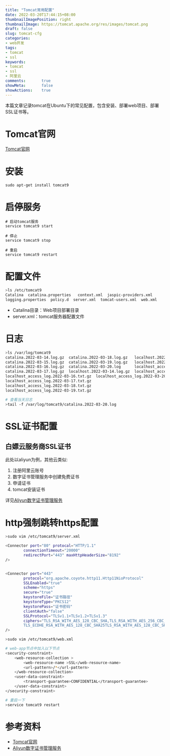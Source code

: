 ```yaml
---
title: "Tomcat常用配置"
date: 2022-03-20T17:44:15+08:00
thumbnailImagePosition: right
thumbnailImage: https://tomcat.apache.org/res/images/tomcat.png
draft: false
slug: tomcat-cfg
categories:
- web开发
tags:
- tomcat
- ssl
keywords:
- tomcat
- ssl
- 阿里云
comments:       true
showMeta:       false
showActions:    true
---
```


本篇文章记录tomcat在Ubuntu下的常见配置，包含安装、部署web项目、部署SSL证书等。

<!--more-->

# Tomcat官网

[Tomcat官网](https://tomcat.apache.org/)

# 安装

```shell
sudo apt-get install tomcat9
```

# 启停服务

```shell
# 启动tomcat服务
service tomcat9 start

# 停止
service tomcat9 stop

# 重启
service tomcat9 restart
```

# 配置文件

```bash
>ls /etc/tomcat9
Catalina  catalina.properties   context.xml  jaspic-providers.xml  
logging.properties  policy.d  server.xml  tomcat-users.xml  web.xml
```
- Catalina目录：Web项目部署目录  
- server.xml：tomcat服务器配置文件

# 日志

```bash
>ls /var/log/tomcat9
catalina.2022-03-14.log.gz  catalina.2022-03-18.log.gz   localhost.2022-03-19.log.gz             
catalina.2022-03-15.log.gz  catalina.2022-03-19.log.gz   localhost.2022-03-20.log                
catalina.2022-03-16.log.gz  catalina.2022-03-20.log      localhost_access_log.2022-03-14.txt.gz  
catalina.2022-03-17.log.gz  localhost.2022-03-14.log.gz  localhost_access_log.2022-03-15.txt.gz 
localhost_access_log.2022-03-16.txt.gz  localhost_access_log.2022-03-20.txt
localhost_access_log.2022-03-17.txt.gz
localhost_access_log.2022-03-18.txt.gz
localhost_access_log.2022-03-19.txt.gz 

# 查看当天日志
>tail -f /var/log/tomcat9/catalina.2022-03-20.log
```

# SSL证书配置
## 白嫖云服务商SSL证书
此处以aliyun为例，其他云类似:
1. 注册阿里云账号
2. 数字证书管理服务中创建免费证书
3. 申请证书
4. tomcat安装证书

详见[Aliyun数字证书管理服务](https://help.aliyun.com/document_detail/188316.htm?spm=5176.b657008.help.dexternal.c124799dFTBL6t)

# http强制跳转https配置

```bash
>sudo vim /etc/tomcat9/server.xml

<Connector port="80" protocal="HTTP/1.1"
        connectionTimeout="20000" 
        redirectPort="443" maxHttpHeaderSize="8192"
/>


<Connector port="443" 
        protocol="org.apache.coyote.http11.Http11NioProtocol"
        SSLEnabled="true"
        scheme="https"
        secure="true"
        keystoreFile="证书路径"
        keystoreType="PKCS12"
        keystorePass="证书密码"
        clientAuth="false"
        SSLProtocol="TLSv1.1+TLSv1.2+TLSv1.3"
        ciphers="TLS_RSA_WITH_AES_128_CBC_SHA,TLS_RSA_WITH_AES_256_CBC_SHA,TLS_ECDHE_RSA_WITH_AES_128_CBC_SHA,
        TLS_ECDHE_RSA_WITH_AES_128_CBC_SHA25TLS_RSA_WITH_AES_128_CBC_SHA256,TLS_RSA_WITH_AES_256_CBC_SHA256"
/>

>sudo vim /etc/tomcat9/web.xml

# web-app节点中加入以下节点
<security-constraint>
    <web-resource-collection >
        <web-resource-name >SSL</web-resource-name>
        <url-pattern>/*</url-pattern>
    </web-resource-collection>
    <user-data-constraint>
        <transport-guarantee>CONFIDENTIAL</transport-guarantee>
    </user-data-constraint>
</security-constraint>

# 重启一下
>service tomcat9 restart
```
# 参考资料

- [Tomcat官网](https://tomcat.apache.org/)
- [Aliyun数字证书管理服务](https://help.aliyun.com/document_detail/188316.htm?spm=5176.b657008.help.dexternal.c124799dFTBL6t)

